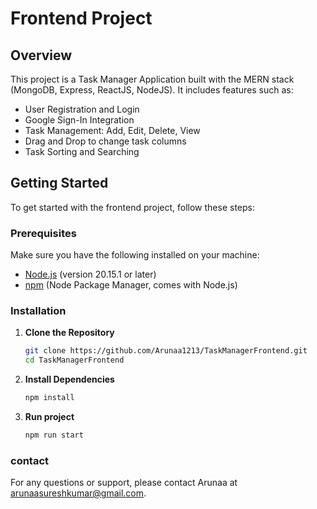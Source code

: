 # Frontend Project

## Overview

This project is a Task Manager Application built with the MERN stack (MongoDB, Express, ReactJS, NodeJS). It includes features such as:

- User Registration and Login
- Google Sign-In Integration
- Task Management: Add, Edit, Delete, View
- Drag and Drop to change task columns
- Task Sorting and Searching

## Getting Started

To get started with the frontend project, follow these steps:

### Prerequisites

Make sure you have the following installed on your machine:

- [Node.js](https://nodejs.org/) (version 20.15.1 or later)
- [npm](https://www.npmjs.com/) (Node Package Manager, comes with Node.js)

### Installation

1. **Clone the Repository**

   ```bash
   git clone https://github.com/Arunaa1213/TaskManagerFrontend.git
   cd TaskManagerFrontend

2. **Install Dependencies**

   ```bash
   npm install
   
3. **Run project**

   ```bash
   npm run start

### contact
For any questions or support, please contact Arunaa at arunaasureshkumar@gmail.com.
